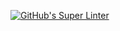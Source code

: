 [![GitHub's Super Linter](https://github.com/<HTMLSTYLE>/<HTMLSTYLE>/workflows/GitHub's%20Super%20Linter/badge.svg)](https://github.com/<HTMLSTYLE>/<HTMLSTYLE>/actions)